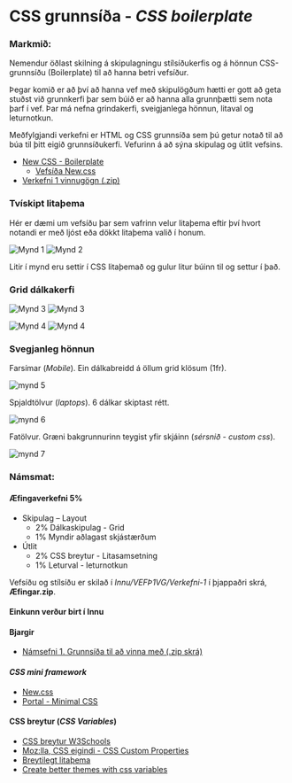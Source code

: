 # CSS grunnsíða - _CSS boilerplate_

### Markmið:
Nemendur öðlast skilning á skipulagningu stílsíðukerfis og á hönnun CSS-grunnsíðu (Boilerplate) til að hanna betri vefsíður.

Þegar komið er að því að hanna vef með skipulögðum hætti er gott að geta stuðst við grunnkerfi þar sem búið er að hanna alla grunnþætti sem nota þarf í vef. Þar má nefna grindakerfi, sveigjanlega hönnun, litaval og leturnotkun.

Meðfylgjandi verkefni er HTML og CSS grunnsíða sem þú getur notað til að búa til þitt eigið grunnsíðukerfi. Vefurinn á að sýna skipulag og útlit vefsins.

* [New CSS - Boilerplate](Námsefni-1/new-css-boilerplate/)
  * [Vefsíða New.css](https://github.com/xz/new.css)
* [Verkefni 1 vinnugögn (.zip)](Námsefni-1/verkefni-1-nemendur.zip)

### Tvískipt litaþema

Hér er dæmi um vefsíðu þar sem vafrinn velur litaþema eftir því hvort notandi er með ljóst eða dökkt litaþema valið í honum. 

![Mynd 1](synidaemi/verk-1L.jpg)
![Mynd 2](synidaemi/verk-1D.jpg)

Litir í mynd eru settir í CSS litaþemað og gulur litur búinn til og settur í það.

### Grid dálkakerfi

![Mynd 3](synidaemi/verk-12L.jpg)
![Mynd 3](synidaemi/verk-13L.jpg)

![Mynd 4](synidaemi/verk-12D.jpg)
![Mynd 4](synidaemi/verk-13D.jpg)

### Svegjanleg hönnun

Farsímar (_Mobile_). Ein dálkabreidd á öllum grid klösum (1fr).

![mynd 5](synidaemi/mobile.JPG) 

Spjaldtölvur (_laptops_). 6 dálkar skiptast rétt.

![mynd 6](synidaemi/ipads.jpg)

Fatölvur. Græni bakgrunnurinn teygist yfir skjáinn (_sérsnið - custom css_).

![mynd 7](synidaemi/laptops.jpg)



### Námsmat:  

#### Æfingaverkefni 5%

* Skipulag – Layout				
  * 2% Dálkaskipulag - Grid 
  *	1% Myndir aðlagast skjástærðum
* Útlit					
  * 2% CSS breytur - Litasamsetning
  * 1% Leturval - leturnotkun	

Vefsíðu og stílsíðu er skilað í _Innu/VEFÞ1VG/Verkefni-1_ í þjappaðri skrá, **Æfingar.zip**. 

#### Einkunn verður birt í Innu

#### Bjargir 

- [Námsefni 1. Grunnsíða til að vinna með (.zip skrá)](Námsefni-1/verkefni-1-nemendur.zip)

####  _CSS mini framework_

* [New.css](https://github.com/xz/new.css)
* [Portal - Minimal CSS](https://github.com/dohliam/dropin-minimal-css)

#### CSS breytur (_CSS Variables_)

* [CSS breytur W3Schools](https://www.w3schools.com/css/css3_variables.asp)
* [Moz:lla, CSS eigindi - CSS Custom Properties](https://developer.mozilla.org/en-US/docs/Web/CSS/Using_CSS_custom_properties)
* [Breytilegt litaþema](https://dev.to/fabiogiolito/create-a-color-theme-with-these-upcoming-css-features-4o83)
* [Create better themes with css variables](https://blog.logrocket.com/create-better-themes-with-css-variables/)
